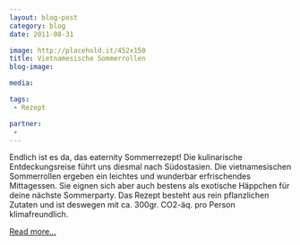 ```yaml
---
layout: blog-post
category: blog
date: 2011-08-31

image: http://placehold.it/452x150
title: Vietnamesische Sommerrollen
blog-image: 

media: 

tags:
 - Rezept

partner:
 - 
---
```


Endlich ist es da, das eaternity Sommerrezept! Die kulinarische Entdeckungsreise führt uns diesmal nach Südostasien. Die vietnamesischen Sommerrollen ergeben ein leichtes und wunderbar erfrischendes Mittagessen. Sie eignen sich aber auch bestens als exotische Häppchen für deine nächste Sommerparty. Das Rezept besteht aus rein pflanzlichen Zutaten und ist deswegen mit ca. 300gr. CO2-äq. pro Person klimafreundlich. 

[Read more...][1]

[1]:  
[2]:  

